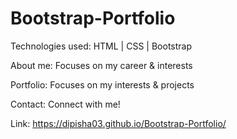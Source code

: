 # Bootstrap-Portfolio 

Technologies used: HTML | CSS | Bootstrap 

About me: 
Focuses on my career & interests 

Portfolio: 
Focuses on my interests & projects 

Contact: 
Connect with me! 

Link:
https://dipisha03.github.io/Bootstrap-Portfolio/

